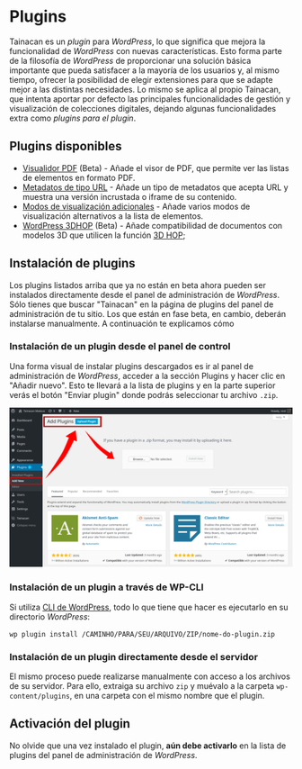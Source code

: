 # Plugins

Tainacan es un _plugin_ para _WordPress_, lo que significa que mejora la funcionalidad de _WordPress_ con nuevas características. Esto forma parte de la filosofía de _WordPress_ de proporcionar una solución básica importante que pueda satisfacer a la mayoría de los usuarios y, al mismo tiempo, ofrecer la posibilidad de elegir extensiones para que se adapte mejor a las distintas necesidades. Lo mismo se aplica al propio Tainacan, que intenta aportar por defecto las principales funcionalidades de gestión y visualización de colecciones digitales, dejando algunas funcionalidades extra como _plugins para el plugin_.

## Plugins disponibles

- [Visualidor PDF](/es-mx/plugin-pdf-exposer) (Beta) - Añade el visor de PDF, que permite ver las listas de elementos en formato PDF.
- [Metadatos de tipo URL](/es-mx/plugin-metadata-type-url) - Añade un tipo de metadatos que acepta URL y muestra una versión incrustada o iframe de su contenido.
- [Modos de visualización adicionales](/es-mx/plugin-extra-view-modes) - Añade varios modos de visualización alternativos a la lista de elementos.
- [WordPress 3DHOP](/es-mx/plugin-3d-hop) (Beta) - Añade compatibilidad de documentos con modelos 3D que utilicen la función [3D HOP](http://3dhop.net/);

## Instalación de plugins

Los plugins listados arriba que ya no están en beta ahora pueden ser instalados directamente desde el panel de administración de _WordPress_. Sólo tienes que buscar "Tainacan" en la página de plugins del panel de administración de tu sitio. Los que están en fase beta, en cambio, deberán instalarse manualmente. A continuación te explicamos cómo

### Instalación de un plugin desde el panel de control

Una forma visual de instalar plugins descargados es ir al panel de administración de _WordPress_, acceder a la sección Plugins y hacer clic en "Añadir nuevo". Esto te llevará a la lista de plugins y en la parte superior verás el botón "Enviar plugin" donde podrás seleccionar tu archivo `.zip`.

![Instalar un plugin desde el panel de WordPress](/es-mx/_assets/images/plugins_1.png)

### Instalación de un plugin a través de WP-CLI

Si utiliza [CLI de WordPress](https://wp-cli.org/#installing), todo lo que tiene que hacer es ejecutarlo en su directorio _WordPress_:

```
wp plugin install /CAMINHO/PARA/SEU/ARQUIVO/ZIP/nome-do-plugin.zip
```

### Instalación de un plugin directamente desde el servidor

El mismo proceso puede realizarse manualmente con acceso a los archivos de su servidor. Para ello, extraiga su archivo `zip` y muévalo a la carpeta `wp-content/plugins`, en una carpeta con el mismo nombre que el plugin.

## Activación del plugin

No olvide que una vez instalado el plugin, **aún debe activarlo** en la lista de plugins del panel de administración de _WordPress_.
